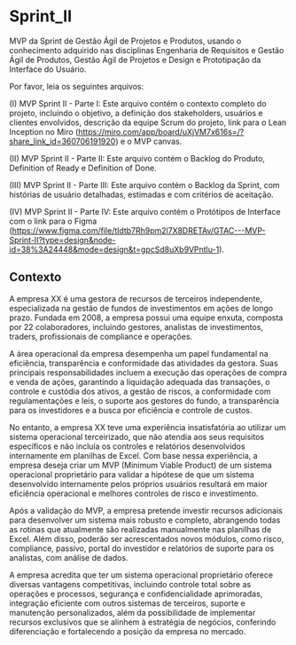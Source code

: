 # Sprint_II
MVP da Sprint de Gestão Ágil de Projetos e Produtos, usando o conhecimento adquirido nas disciplinas Engenharia de Requisitos e Gestão Ágil de Produtos, Gestão Ágil de Projetos e Design e Prototipação da Interface do Usuário.

Por favor, leia os seguintes arquivos:

(I) MVP Sprint II - Parte I: Este arquivo contém o contexto completo do projeto, incluindo o objetivo, a definição dos stakeholders, usuários e clientes envolvidos, descrição da equipe Scrum do projeto, link para o Lean Inception no Miro (https://miro.com/app/board/uXjVM7x616s=/?share_link_id=360706191920) e o MVP canvas.

(II) MVP Sprint II - Parte II: Este arquivo contém o Backlog do Produto, Definition of Ready e Definition of Done.

(III) MVP Sprint II - Parte III: Este arquivo contém o Backlog da Sprint, com histórias de usuário detalhadas, estimadas e com critérios de aceitação.

(IV) MVP Sprint II - Parte IV: Este arquivo contém o Protótipos de Interface com o link para o Figma (https://www.figma.com/file/tldtb7Rh9pm2l7X8DRETAv/GTAC---MVP-Sprint-II?type=design&node-id=38%3A24448&mode=design&t=gpcSd8uXb9VPntlu-1).


## Contexto
A empresa XX é uma gestora de recursos de terceiros independente, especializada na gestão de fundos de investimentos em ações de longo prazo. Fundada em 2008, a empresa possui uma equipe enxuta, composta por 22 colaboradores, incluindo gestores, analistas de investimentos, traders, profissionais de compliance e operações.

A área operacional da empresa desempenha um papel fundamental na eficiência, transparência e conformidade das atividades da gestora. Suas principais responsabilidades incluem a execução das operações de compra e venda de ações, garantindo a liquidação adequada das transações, o controle e custódia dos ativos, a gestão de riscos, a conformidade com regulamentações e leis, o suporte aos gestores do fundo, a transparência para os investidores e a busca por eficiência e controle de custos.

No entanto, a empresa XX teve uma experiência insatisfatória ao utilizar um sistema operacional terceirizado, que não atendia aos seus requisitos específicos e não incluía os controles e relatórios desenvolvidos internamente em planilhas de Excel. Com base nessa experiência, a empresa deseja criar um MVP (Minimum Viable Product) de um sistema operacional proprietário para validar a hipótese de que um sistema desenvolvido internamente pelos próprios usuários resultará em maior eficiência operacional e melhores controles de risco e investimento.

Após a validação do MVP, a empresa pretende investir recursos adicionais para desenvolver um sistema mais robusto e completo, abrangendo todas as rotinas que atualmente são realizadas manualmente nas planilhas de Excel. Além disso, poderão ser acrescentados novos módulos, como risco, compliance, passivo, portal do investidor e relatórios de suporte para os analistas, com análise de dados.

A empresa acredita que ter um sistema operacional proprietário oferece diversas vantagens competitivas, incluindo controle total sobre as operações e processos, segurança e confidencialidade aprimoradas, integração eficiente com outros sistemas de terceiros, suporte e manutenção personalizados, além da possibilidade de implementar recursos exclusivos que se alinhem à estratégia de negócios, conferindo diferenciação e fortalecendo a posição da empresa no mercado.
